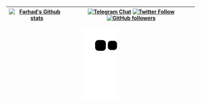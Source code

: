 | [![Farhad's Github stats](https://github-readme-stats.vercel.app/api?username=farhadhp&show_icons=true)](https://github.com/farhadhp/farhadhp) | [![Telegram Chat](https://img.shields.io/badge/Chat-Telegram-blue.svg)](https://t.me/FarhadxFarhad)  [![Twitter Follow](https://img.shields.io/twitter/follow/FarhadxFarhad?style=social)](https://twitter.com/FarhadxFarhad) [![GitHub followers](https://img.shields.io/github/followers/farhadhp?label=FarhadHP&style=social)](https://github.com/farhadhp?tab=followers)  |
|:---------------------------------------------------------------------------------------------------------------------------------------------:|:-------------------------------------------------------------------------------------------------------------------------------------------------------------------------------------------------------------------------------------------------------------------------------------------:|

<!--- Snake Graph --->
<p align="center">
<img src="https://github.com/farhadhp/farhadhp/raw/output/github-contribution-grid-snake.svg" alt="snake" style="max-width: 100%;">
</p>
<br>

